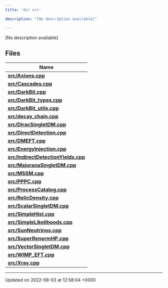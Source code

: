 ```yaml
---
title: 'dir src'

description: "[No description available]"

---
```







[No description available]

## Files

| Name           |
| -------------- |
| **[src/Axions.cpp](/documentation/code/darkbit/files/axions_8cpp/#file-axions.cpp)**  |
| **[src/Cascades.cpp](/documentation/code/darkbit/files/cascades_8cpp/#file-cascades.cpp)**  |
| **[src/DarkBit.cpp](/documentation/code/darkbit/files/darkbit_8cpp/#file-darkbit.cpp)**  |
| **[src/DarkBit_types.cpp](/documentation/code/darkbit/files/darkbit__types_8cpp/#file-darkbit-types.cpp)**  |
| **[src/DarkBit_utils.cpp](/documentation/code/darkbit/files/darkbit__utils_8cpp/#file-darkbit-utils.cpp)**  |
| **[src/decay_chain.cpp](/documentation/code/darkbit/files/decay__chain_8cpp/#file-decay-chain.cpp)**  |
| **[src/DiracSingletDM.cpp](/documentation/code/darkbit/files/diracsingletdm_8cpp/#file-diracsingletdm.cpp)**  |
| **[src/DirectDetection.cpp](/documentation/code/darkbit/files/directdetection_8cpp/#file-directdetection.cpp)**  |
| **[src/DMEFT.cpp](/documentation/code/darkbit/files/dmeft_8cpp/#file-dmeft.cpp)**  |
| **[src/EnergyInjection.cpp](/documentation/code/darkbit/files/energyinjection_8cpp/#file-energyinjection.cpp)**  |
| **[src/IndirectDetectionYields.cpp](/documentation/code/darkbit/files/indirectdetectionyields_8cpp/#file-indirectdetectionyields.cpp)**  |
| **[src/MajoranaSingletDM.cpp](/documentation/code/darkbit/files/majoranasingletdm_8cpp/#file-majoranasingletdm.cpp)**  |
| **[src/MSSM.cpp](/documentation/code/darkbit/files/mssm_8cpp/#file-mssm.cpp)**  |
| **[src/PPPC.cpp](/documentation/code/darkbit/files/pppc_8cpp/#file-pppc.cpp)**  |
| **[src/ProcessCatalog.cpp](/documentation/code/darkbit/files/processcatalog_8cpp/#file-processcatalog.cpp)**  |
| **[src/RelicDensity.cpp](/documentation/code/darkbit/files/relicdensity_8cpp/#file-relicdensity.cpp)**  |
| **[src/ScalarSingletDM.cpp](/documentation/code/darkbit/files/scalarsingletdm_8cpp/#file-scalarsingletdm.cpp)**  |
| **[src/SimpleHist.cpp](/documentation/code/darkbit/files/simplehist_8cpp/#file-simplehist.cpp)**  |
| **[src/SimpleLikelihoods.cpp](/documentation/code/darkbit/files/simplelikelihoods_8cpp/#file-simplelikelihoods.cpp)**  |
| **[src/SunNeutrinos.cpp](/documentation/code/darkbit/files/sunneutrinos_8cpp/#file-sunneutrinos.cpp)**  |
| **[src/SuperRenormHP.cpp](/documentation/code/darkbit/files/superrenormhp_8cpp/#file-superrenormhp.cpp)**  |
| **[src/VectorSingletDM.cpp](/documentation/code/darkbit/files/vectorsingletdm_8cpp/#file-vectorsingletdm.cpp)**  |
| **[src/WIMP_EFT.cpp](/documentation/code/darkbit/files/wimp__eft_8cpp/#file-wimp-eft.cpp)**  |
| **[src/Xray.cpp](/documentation/code/darkbit/files/xray_8cpp/#file-xray.cpp)**  |






-------------------------------

Updated on 2022-08-03 at 12:58:04 +0000
